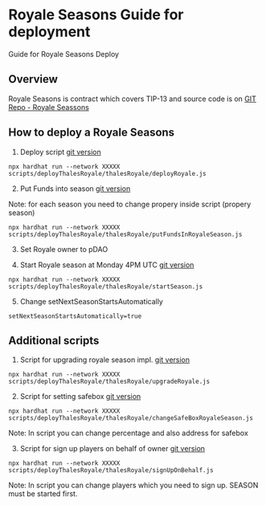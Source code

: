 # Royale Seasons Guide for deployment

Guide for Royale Seasons Deploy

## Overview

Royale Seasons is contract which covers TIP-13 and source code is on [GIT Repo - Royale Seassons](https://github.com/thales-markets/contracts/blob/main/contracts/ThalesRoyale/ThalesRoyale.sol)

## How to deploy a Royale Seasons

1. Deploy script [git version](https://github.com/thales-markets/contracts/blob/main/scripts/deployThalesRoyale/thalesRoyale/deployRoyale.js)

`npx hardhat run --network XXXXX scripts/deployThalesRoyale/thalesRoyale/deployRoyale.js`

2. Put Funds into season [git version](https://github.com/thales-markets/contracts/blob/main/scripts/deployThalesRoyale/thalesRoyale/putFundsInRoyaleSeason.js)

Note: for each season you need to change propery inside script (propery season)

`npx hardhat run --network XXXXX scripts/deployThalesRoyale/thalesRoyale/putFundsInRoyaleSeason.js`

3. Set Royale owner to pDAO

4. Start Royale season at Monday 4PM UTC [git version](https://github.com/thales-markets/contracts/blob/main/scripts/deployThalesRoyale/thalesRoyale/startSeason.js)

`npx hardhat run --network XXXXX scripts/deployThalesRoyale/thalesRoyale/startSeason.js`

5. Change setNextSeasonStartsAutomatically

`setNextSeasonStartsAutomatically=true`

## Additional scripts

1. Script for upgrading royale season impl. [git version](https://github.com/thales-markets/contracts/blob/main/scripts/deployThalesRoyale/thalesRoyale/upgradeRoyale.js)

`npx hardhat run --network XXXXX scripts/deployThalesRoyale/thalesRoyale/upgradeRoyale.js`

2. Script for setting safebox [git version](https://github.com/thales-markets/contracts/blob/main/scripts/deployThalesRoyale/thalesRoyale/changeSafeBoxRoyaleSeason.js)

`npx hardhat run --network XXXXX scripts/deployThalesRoyale/thalesRoyale/changeSafeBoxRoyaleSeason.js`

Note: In script you can change percentage and also address for safebox

3. Script for sign up players on behalf of owner [git version](https://github.com/thales-markets/contracts/blob/main/scripts/deployThalesRoyale/thalesRoyale/signUpOnBehalf.js)

`npx hardhat run --network XXXXX scripts/deployThalesRoyale/thalesRoyale/signUpOnBehalf.js`

Note: In script you can change players which you need to sign up. SEASON must be started first.